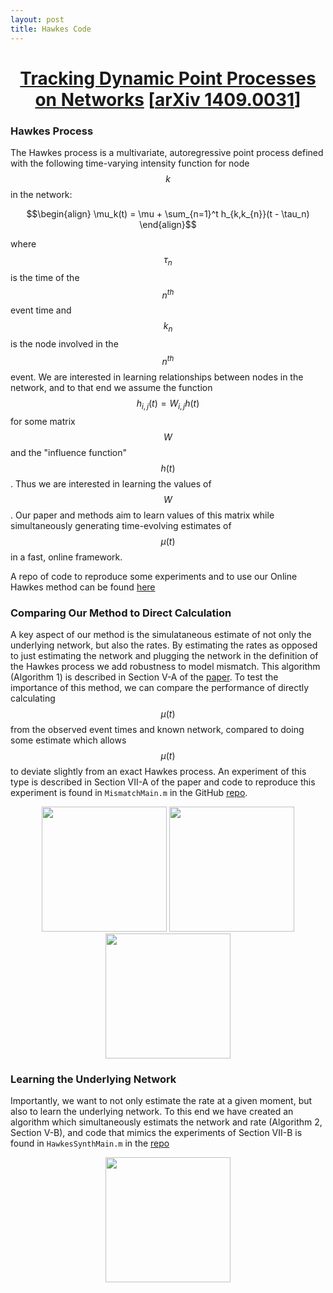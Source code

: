 ```yaml
---
layout: post
title: Hawkes Code
---
```



# <center><a href="http://ieeexplore.ieee.org/xpls/abs_all.jsp?arnumber=7469837">Tracking Dynamic Point Processes on Networks</a> [<a href="https://arxiv.org/abs/1409.0031">arXiv 1409.0031</a>]</center>

### Hawkes Process
The Hawkes process is a multivariate, autoregressive point process defined with the following time-varying intensity function for node $$k$$ in the network:

$$\begin{align}
\mu_k(t) = \mu + \sum_{n=1}^t h_{k,k_{n}}(t - \tau_n)
\end{align}$$

where $$\tau_n$$ is the time of the $$n^{th}$$ event time and $$k_n$$ is the node involved in the $$n^{th}$$ event. We are interested in 
learning relationships between nodes in the network, and to that end we assume the function $$h_{i,j}(t) = W_{i,j} h(t)$$ for some matrix $$W$$ and 
the "influence function" $$h(t)$$. Thus we are interested in learning the values of $$W$$. Our paper and methods aim to learn values of this matrix while simultaneously generating time-evolving estimates of $$\mu (t)$$ in a fast, online framework.

A repo of code to reproduce some experiments and to use our Online Hawkes method can be found [here](https://github.com/erichall87/HawkesCode)

### Comparing Our Method to Direct Calculation
A key aspect of our method is the simulataneous estimate of not only the underlying network, but also the rates. 
By estimating the rates as opposed to just estimating the network and plugging the network in the definition of the 
Hawkes process we add robustness to model mismatch. This algorithm (Algorithm 1) is described in Section V-A of the [paper](http://ieeexplore.ieee.org/xpls/abs_all.jsp?arnumber=7469837). To test the importance of this method, we can compare the performance of directly calculating $$\mu(t)$$ from the observed
event times and known network, compared to doing some estimate which allows $$\mu(t)$$ to deviate slightly from an exact Hawkes process. An experiment of this type is described in Section VII-A of the paper and code to reproduce this experiment is found in `MismatchMain.m` in the GitHub [repo](https://github.com/erichall87/HawkesCode).
<center><img src = "{{ site.baseurl }}static/img/Fig1A.png" height = "200">
<img src = " {{site.baseurl }}static/img/Fig1B.png" height = "200">
<img src = " {{site.baseurl }}static/img/Fig1B.png" height = "200"></center>


### Learning the Underlying Network
Importantly, we want to not only estimate the rate at a given moment, but also to learn the underlying network. To this end we have created an algorithm which simultaneously estimats the network and rate (Algorithm 2, Section V-B), and code that mimics the experiments of Section VII-B is found in `HawkesSynthMain.m` in the [repo](https://github.com/erichall87/HawkesCode) 

<center><img src = "{{ site.baseurl }}static/img/Fig4A.png" height = "200"></center>

